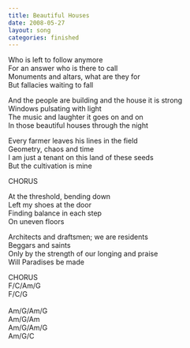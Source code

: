 ```yaml
---
title: Beautiful Houses
date: 2008-05-27
layout: song
categories: finished
---
```

Who is left to follow anymore  
For an answer who is there to call  
Monuments and altars, what are they for  
But fallacies waiting to fall

<div class="chorus">
  And the people are building and the house it is strong<br />
  Windows pulsating with light<br />
  The music and laughter it goes on and on<br />
  In those beautiful houses through the night
</div>

Every farmer leaves his lines in the field  
Geometry, chaos and time  
I am just a tenant on this land of these seeds  
But the cultivation is mine

<div class="chorus">CHORUS

At the threshold, bending down  
Left my shoes at the door  
Finding balance in each step  
On uneven floors</div>

Architects and draftsmen; we are residents  
Beggars and saints  
Only by the strength of our longing and praise  
Will Paradises be made

<div class="chorus">CHORUS</div>

<div class="chords">
  F/C/Am/G<br />
  F/C/G<br />
  <br />
  Am/G/Am/G<br />
  Am/G/Am<br />
  Am/G/Am/G<br />
  Am/G/C
</div>

